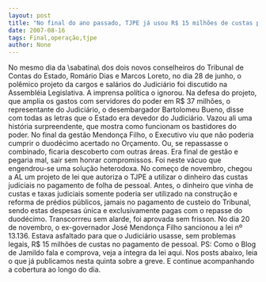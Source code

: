 ```yaml
---
layout: post
title: "No final do ano passado, TJPE já usou R$ 15 milhões de custas para pagar pessoal em uma operação heterodoxa"
date: 2007-08-16
tags: Final,operação,tjpe
author: None
---
```

No mesmo dia da \sabatina\ dos dois novos conselheiros do Tribunal de Contas do Estado, Rom&aacute;rio Dias e Marcos Loreto, no dia 28 de junho, o pol&ecirc;mico projeto da cargos e sal&aacute;rios do Judici&aacute;rio foi discutido na Assembl&eacute;ia Legislativa. A imprensa pol&iacute;tica o ignorou.
Na defesa do projeto, que amplia os gastos com servidores do poder em R$ 37 milh&otilde;es, o representante do Judici&aacute;rio, o desembargador Bartolomeu Bueno, disse com todas as letras que o Estado era devedor do Judici&aacute;rio.
Vazou ali uma hist&oacute;ria surpreendente, que mostra como funcionam os bastidores do poder.
No final da gest&atilde;o Mendon&ccedil;a Filho, o Executivo viu que n&atilde;o poderia cumprir o duod&eacute;cimo acertado no Or&ccedil;amento. Ou, se repassasse o combinado, ficaria descoberto com outras &aacute;reas. Era final de gest&atilde;o e pegaria mal, sair sem honrar compromissos.
Foi neste v&aacute;cuo que engendrou-se uma solu&ccedil;&atilde;o heterodoxa. No come&ccedil;o de novembro, chegou a AL um projeto de lei que autoriza o TJPE a utilizar o dinheiro das custas judiciais no pagamento de folha de pessoal. Antes, o dinheiro que vinha de custas e taxas judiciais somente poderia ser utilizado na constru&ccedil;&atilde;o e reforma de pr&eacute;dios p&uacute;blicos, jamais no pagamento de custeio do Tribunal, sendo estas despesas &uacute;nica e exclusivamente pagas com o repasse do duod&eacute;cimo.
Transcorrreu sem alarde, foi aprovada sem frisson. No dia 20 de novembro, o ex-governador Jos&eacute; Mendon&ccedil;a Filho sancionou a lei n&ordm; 13.136. Estava asfaltado para que o Judici&aacute;rio usasse, sem problemas legais, R$ 15 milh&otilde;es de custas no pagamento de pessoal.
PS: Como o Blog de Jamildo fala e comprova, veja a &iacute;ntegra da lei aqui.
Nos posts abaixo, leia o que j&aacute; publicamos nesta quinta sobre a greve. E continue acompanhando a cobertura ao longo do dia. 